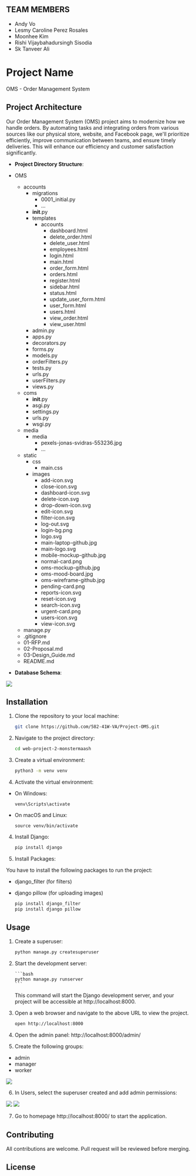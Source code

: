## TEAM MEMBERS

- Andy Vo
- Lesmy Caroline Perez Rosales
- Moonhee Kim
- Rishi Vijaybahadursingh Sisodia
- Sk Tanveer Ali


# Project Name

OMS - Order Management System

## Project Architecture

Our Order Management System (OMS) project aims to modernize how we handle orders. By automating tasks and integrating orders from various sources like our physical store, website, and Facebook page, we'll prioritize efficiently, improve communication between teams, and ensure timely deliveries. This will enhance our efficiency and customer satisfaction significantly.

- **Project Directory Structure**:
- OMS

  - accounts
    - migrations
      - 0001_initial.py
      - ...
    - **init**.py
    - templates
      - accounts
        - dashboard.html
        - delete_order.html
        - delete_user.html
        - employees.html
        - login.html
        - main.html
        - order_form.html
        - orders.html
        - register.html
        - sidebar.html
        - status.html
        - update_user_form.html
        - user_form.html
        - users.html
        - view_order.html
        - view_user.html
    - admin.py
    - apps.py
    - decorators.py
    - forms.py
    - models.py
    - orderFilters.py
    - tests.py
    - urls.py
    - userFilters.py
    - views.py
  - coms
    - **init**.py
    - asgi.py
    - settings.py
    - urls.py
    - wsgi.py
  - media
    - media
      - pexels-jonas-svidras-553236.jpg
      - ...
  - static
    - css
      - main.css
    - images
      - add-icon.svg
      - close-icon.svg
      - dashboard-icon.svg
      - delete-icon.svg
      - drop-down-icon.svg
      - edit-icon.svg
      - filter-icon.svg
      - log-out.svg
      - login-bg.png
      - logo.svg
      - main-laptop-github.jpg
      - main-logo.svg
      - mobile-mockup-github.jpg
      - normal-card.png
      - oms-mockup-github.jpg
      - oms-mood-board.jpg
      - oms-wireframe-github.jpg
      - pending-card.png
      - reports-icon.svg
      - reset-icon.svg
      - search-icon.svg
      - urgent-card.png
      - users-icon.svg
      - view-icon.svg
  - manage.py
  - .gitignore
  - 01-RFP.md
  - 02-Proposal.md
  - 03-Design_Guide.md
  - README.md

- **Database Schema**:

<img src="https://github.com/582-41W-VA/Project-OMS/blob/80e78f85feb4924b0aeac3fd6937995f7f001386/OMS/static/images/db_schema.png">

## Installation

1. Clone the repository to your local machine:

   ```bash
   git clone https://github.com/582-41W-VA/Project-OMS.git
   ```

2. Navigate to the project directory:

   ```bash
   cd web-project-2-monstermaash
   ```

3. Create a virtual environment:

   ```bash
   python3 -m venv venv
   ```

4. Activate the virtual environment:

- On Windows:
  ```
  venv\Scripts\activate
  ```
- On macOS and Linux:
  ```
  source venv/bin/activate
  ```

4. Install Django:

   ```bash
   pip install django
   ```

5. Install Packages:

You have to install the following packages to run the project:

- django_filter (for filters)
- django pillow (for uploading images)

  ```bash
  pip install django_filter
  pip install django pillow
  ```

## Usage

1.  Create a superuser:

    ```bash
    python manage.py createsuperuser
    ```

2.  Start the development server:

        ```bash
        python manage.py runserver
        ```

    This command will start the Django development server, and your project will be accessible at http://localhost:8000.

3.  Open a web browser and navigate to the above URL to view the project.

    ```bash
    open http://localhost:8000
    ```

4.  Open the admin panel: http://localhost:8000/admin/

5.  Create the following groups:

- admin
- manager
- worker

<img src="https://github.com/582-41W-VA/Project-OMS/blob/0e586733e7e954bf7bca0878a6ad5122100b0d2e/OMS/static/images/create_goups.png">

6. In Users, select the superuser created and add admin permissions:

<img src="https://github.com/582-41W-VA/Project-OMS/blob/0e586733e7e954bf7bca0878a6ad5122100b0d2e/OMS/static/images/permissions1.png">

<img src="https://github.com/582-41W-VA/Project-OMS/blob/0e586733e7e954bf7bca0878a6ad5122100b0d2e/OMS/static/images/permissions2.png">

7. Go to homepage http://localhost:8000/ to start the application.

## Contributing

All contributions are welcome. Pull request will be reviewed before merging.

## License


